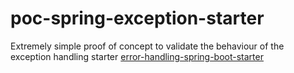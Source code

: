 # poc-spring-exception-starter

Extremely simple proof of concept to validate the behaviour of the exception handling starter [error-handling-spring-boot-starter](https://github.com/wimdeblauwe/error-handling-spring-boot-starter)
